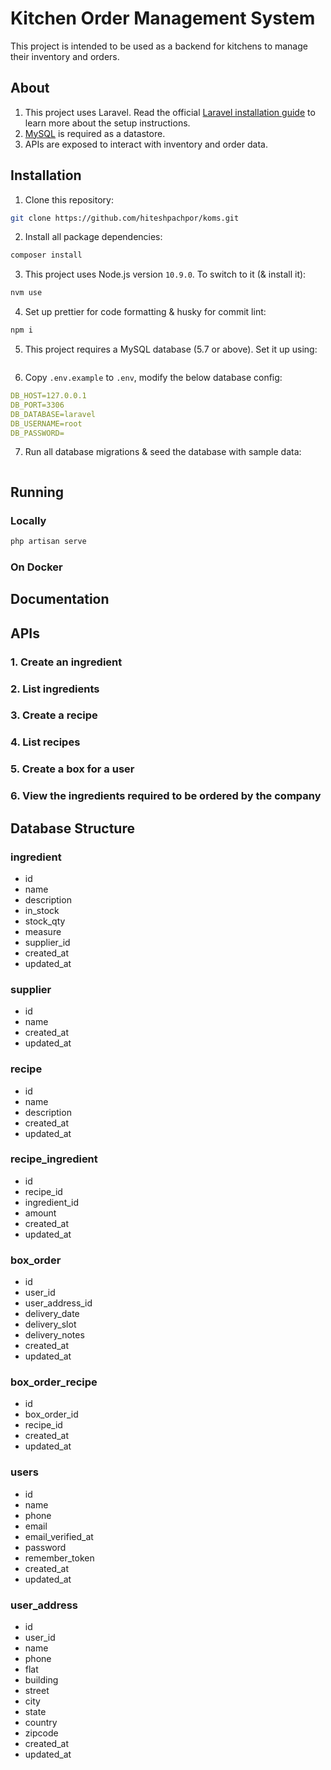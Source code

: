 # Kitchen Order Management System

This project is intended to be used as a backend for kitchens to manage their inventory and orders.

## About

1. This project uses Laravel. Read the official [Laravel installation guide](https://laravel.com/docs/7.x/installation) to learn more about the setup instructions.
2. [MySQL](https://www.mysql.com/) is required as a datastore.
3. APIs are exposed to interact with inventory and order data.

## Installation

1. Clone this repository:

```bash
git clone https://github.com/hiteshpachpor/koms.git
```

2. Install all package dependencies:

```bash
composer install
```

3. This project uses Node.js version `10.9.0`. To switch to it (& install it):

```bash
nvm use
```

4. Set up prettier for code formatting & husky for commit lint:

```bash
npm i
```

5. This project requires a MySQL database (5.7 or above). Set it up using:

```bash

```

6. Copy `.env.example` to `.env`, modify the below database config:

```yml
DB_HOST=127.0.0.1
DB_PORT=3306
DB_DATABASE=laravel
DB_USERNAME=root
DB_PASSWORD=
```

7. Run all database migrations & seed the database with sample data:

```bash

```

## Running

### Locally

```bash
php artisan serve
```

### On Docker

## Documentation

## APIs

### 1. Create an ingredient

### 2. List ingredients

### 3. Create a recipe

### 4. List recipes

### 5. Create a box for a user

### 6. View the ingredients required to be ordered by the company

## Database Structure

### ingredient

-   id
-   name
-   description
-   in_stock
-   stock_qty
-   measure
-   supplier_id
-   created_at
-   updated_at

### supplier

-   id
-   name
-   created_at
-   updated_at

### recipe

-   id
-   name
-   description
-   created_at
-   updated_at

### recipe_ingredient

-   id
-   recipe_id
-   ingredient_id
-   amount
-   created_at
-   updated_at

### box_order

-   id
-   user_id
-   user_address_id
-   delivery_date
-   delivery_slot
-   delivery_notes
-   created_at
-   updated_at

### box_order_recipe

-   id
-   box_order_id
-   recipe_id
-   created_at
-   updated_at

### users

-   id
-   name
-   phone
-   email
-   email_verified_at
-   password
-   remember_token
-   created_at
-   updated_at

### user_address

-   id
-   user_id
-   name
-   phone
-   flat
-   building
-   street
-   city
-   state
-   country
-   zipcode
-   created_at
-   updated_at
